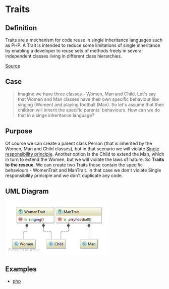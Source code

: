 # Traits

## Definition
Traits are a mechanism for code reuse in single inheritance languages such as PHP. A Trait is intended to reduce some limitations of single inheritance by enabling a developer to reuse sets of methods freely in several independent classes living in different class hierarchies.

[Source](http://php.net/manual/en/language.oop5.traits.php)

## Case
> Imagine we have three classes - Women, Man and Child. Let's say that Women and Man classes have their own specific behaviour like singing (Women) and playing football (Man). So let's assume that their children will inherit the specific parents' behaviours. How can we do that in a singe inheritance language?

## Purpose
Of course we can create a parent class Person (that is inherited by the Women, Man and Child classes), but in that scenario we will violate [Single responsibility principle](https://en.wikipedia.org/wiki/Single_responsibility_principle).
Another option is the Child to extend the Man, which in turn to extend the Women, but we will violate the laws of nature.
So **Traits to the rescue**. We can create two Traits those contain the specific behaviours - WomenTrait and ManTrait. In that case we don't violate Single responsibility principle and we don't duplicate any code.

## UML Diagram
![Traits UML diagram](https://github.com/jordan-enev/oop/blob/master/traits/php/uml_diagram.png)

## Examples
* [php](https://github.com/jordan-enev/oop/tree/master/traits/php)